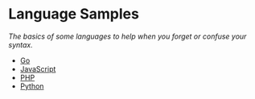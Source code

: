 # Language Samples

*The basics of some languages to help when you forget or confuse your syntax.*

- [Go](https://github.com/flads/language-samples/blob/master/go.md)
- [JavaScript](https://github.com/flads/language-samples/blob/master/javascript.md)
- [PHP](https://github.com/flads/language-samples/blob/master/php.md)
- [Python](https://github.com/flads/language-samples/blob/master/python.md)
